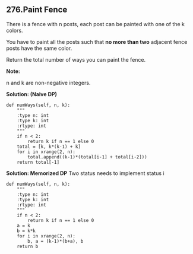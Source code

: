 ## 276.Paint Fence

There is a fence with n posts, each post can be painted with one of the k colors.

You have to paint all the posts such that **no more than two** adjacent fence posts have the same color.

Return the total number of ways you can paint the fence.

**Note:**

n and k are non-negative integers.

**Solution: (Naive DP)**

    def numWays(self, n, k):
        """
        :type n: int
        :type k: int
        :rtype: int
        """
        if n < 2:
            return k if n == 1 else 0
        total = [k, k*(k-1) + k]
        for i in xrange(2, n):
            total.append((k-1)*(total[i-1] + total[i-2]))
        return total[-1]

**Solution: Memorized DP** Two status needs to implement status i

    def numWays(self, n, k):
        """
        :type n: int
        :type k: int
        :rtype: int
        """
        if n < 2:
            return k if n == 1 else 0
        a = k
        b = k*k
        for i in xrange(2, n):
            b, a = (k-1)*(b+a), b
        return b


        